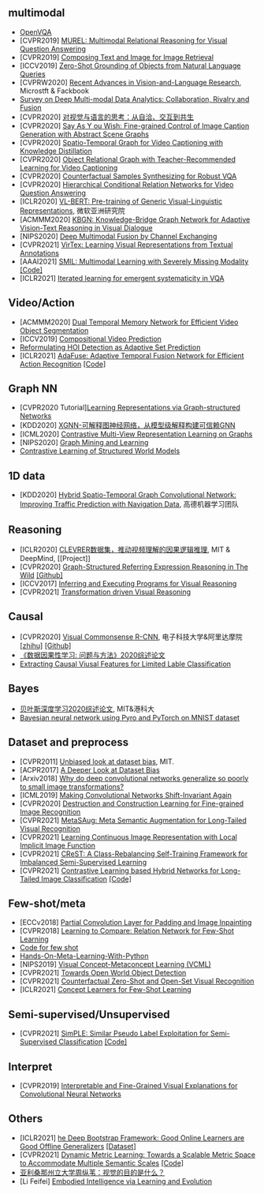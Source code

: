 ## multimodal
- [OpenVQA](https://github.com/MILVLG/openvqa)
- [CVPR2019] [MUREL: Multimodal Relational Reasoning for Visual Question Answering](https://github.com/Cadene/murel.bootstrap.pytorch)
- [CVPR2019] [Composing Text and Image for Image Retrieval](https://github.com/google/tirg)
- [ICCV2019] [Zero-Shot Grounding of Objects from Natural Language Queries](https://github.com/TheShadow29/zsgnet-pytorch)
- [CVPRW2020] [Recent Advances in Vision-and-Language Research](https://rohit497.github.io/Recent-Advances-in-Vision-and-Language-Research/), Microstft & Fackbook
- [Survey on Deep Multi-modal Data Analytics: Collaboration, Rivalry and Fusion](https://arxiv.org/abs/2006.08159)
- [CVPR2020] [对视觉与语言的思考：从自洽、交互到共生](https://github.com/JDAI-CV/image-captioning)
- [CVPR2020] [Say As Y ou Wish: Fine-grained Control of Image Caption Generation with Abstract Scene Graphs](https://arxiv.org/pdf/2003.00387.pdf)
- [CVPR2020] [Spatio-Temporal Graph for Video Captioning with Knowledge Distillation](https://arxiv.org/pdf/2003.13942.pdf)
- [CVPR2020] [Object Relational Graph with Teacher-Recommended Learning for Video Captioning](https://arxiv.org/pdf/2002.11566.pdf)
- [CVPR2020] [Counterfactual Samples Synthesizing for Robust VQA](https://github.com/yanxinzju/CSS-VQA)
- [CVPR2020] [Hierarchical Conditional Relation Networks for Video Question Answering](https://github.com/thaolmk54/hcrn-videoqa)
- [ICLR2020] [VL-BERT: Pre-training of Generic Visual-Linguistic Representations](https://arxiv.org/abs/1908.08530), 微软亚洲研究院
- [ACMMM2020] [KBGN: Knowledge-Bridge Graph Network for Adaptive Vision-Text Reasoning in Visual Dialogue](https://www.zhuanzhi.ai/paper/6a3e359d8827752a98f2e5daa7079d2a)
- [NIPS2020] [Deep Multimodal Fusion by Channel Exchanging](https://github.com/yikaiw/CEN)
- [CVPR2021] [VirTex: Learning Visual Representations from Textual Annotations](https://github.com/kdexd/virtex)
- [AAAI2021] [SMIL: Multimodal Learning with Severely Missing Modality](https://arxiv.org/pdf/2103.05677.pdf) [[Code]](https://github.com/mengmenm/SMIL)
- [ICLR2021] [Iterated learning for emergent systematicity in VQA](https://openreview.net/pdf?id=Pd_oMxH8IlF)


## Video/Action
- [ACMMM2020] [Dual Temporal Memory Network for Efficient Video Object Segmentation](https://arxiv.org/abs/2003.06125)
- [ICCV2019] [Compositional Video Prediction](https://github.com/JudyYe/CVP)
- [Reformulating HOI Detection as Adaptive Set Prediction](https://arxiv.org/pdf/2103.05983.pdf)
- [ICLR2021] [AdaFuse: Adaptive Temporal Fusion Network for Efficient Action Recognition](https://arxiv.org/pdf/2102.05775.pdf) [[Code]](https://github.com/mengyuest/AdaFuse)


## Graph NN
- [CVPR2020 Tutorial][Learning Representations via Graph-structured Networks](https://xiaolonw.github.io/graphnnv2/)
- [KDD2020] [XGNN-可解释图神经网络，从模型级解释构建可信赖GNN](https://xiaolonw.github.io/graphnnv2/)
- [ICML2020] [Contrastive Multi-View Representation Learning on Graphs](https://arxiv.org/pdf/2006.05582.pdf)
- [NIPS2020] [Graph Mining and Learning](https://gm-neurips-2020.github.io/)
- [Contrastive Learning of Structured World Models](https://github.com/tkipf/c-swm)


## 1D data
- [KDD2020] [Hybrid Spatio-Temporal Graph Convolutional Network: Improving Traffic Prediction with Navigation Data](https://arxiv.org/abs/2006.12715), 高德机器学习团队 


## Reasoning
- [ICLR2020] [CLEVRER数据集，推动视频理解的因果逻辑推理](https://arxiv.org/abs/1910.01442), MIT & DeepMind, [[Project]]
- [CVPR2020] [Graph-Structured Referring Expression Reasoning in The Wild](https://arxiv.org/pdf/2004.08814.pdf) [[Github]](https://github.com/sibeiyang/sgmn)
- [ICCV2017] [Inferring and Executing Programs for Visual Reasoning](https://github.com/facebookresearch/clevr-iep)
- [CVPR2021] [Transformation driven Visual Reasoning](https://github.com/hughplay/TVR)


## Causal
- [CVPR2020] [Visual Commonsense R-CNN](https://arxiv.org/abs/2002.12204), 电子科技大学&阿里达摩院  [[zhihu]](https://zhuanlan.zhihu.com/p/111306353) [[Github]](https://github.com/Wangt-CN/VC-R-CNN)
- [《数据因果性学习: 问题与方法》2020综述论文](https://www.zhuanzhi.ai/paper/6ad7902913e98bd48540a5596b978edc)
- [Extracting Causal Viusal Features for Limited Lable Classification](https://arxiv.org/pdf/2103.12322.pdf)


## Bayes
- [贝叶斯深度学习2020综述论文](https://www.zhuanzhi.ai/paper/9b781282204cb581a31aa0e8b570dd95), MIT&港科大  
- [Bayesian neural network using Pyro and PyTorch on MNIST dataset](https://github.com/paraschopra/bayesian-neural-network-mnist)


## Dataset and preprocess
- [CVPR2011] [Unbiased look at dataset bias](https://ieeexplore.ieee.org/abstract/document/5995347), MIT.
- [ACPR2017] [A Deeper Look at Dataset Bias](https://link.springer.com/chapter/10.1007/978-3-319-58347-1_2)
- [Arxiv2018] [Why do deep convolutional networks generalize so poorly to small image transformations?](https://www.jmlr.org/papers/volume20/19-519/19-519.pdf)
- [ICML2019] [Making Convolutional Networks Shift-Invariant Again](https://github.com/adobe/antialiased-cnns)
- [CVPR2020] [Destruction and Construction Learning for Fine-grained Image Recognition](https://github.com/JDAI-CV/DCL)
- [CVPR2021] [MetaSAug: Meta Semantic Augmentation for Long-Tailed Visual Recognition](https://github.com/BIT-DA/MetaSAug)
- [CVPR2021] [Learning Continuous Image Representation with Local Implicit Image Function](https://github.com/yinboc/liif)
- [CVPR2021] [CReST: A Class-Rebalancing Self-Training Framework for Imbalanced Semi-Supervised Learning]()
- [CVPR2021] [Contrastive Learning based Hybrid Networks for Long-Tailed Image Classification](https://arxiv.org/pdf/2103.14267.pdf) [[Code]](https://k-han.github.io/HybridLT)


## Few-shot/meta
- [ECCv2018] [Partial Convolution Layer for Padding and Image Inpainting](https://github.com/NVIDIA/partialconv)
- [CVPR2018] [Learning to Compare: Relation Network for Few-Shot Learning](https://github.com/floodsung/LearningToCompare_FSL)
- [Code for few shot](https://github.com/oscarknagg/few-shot)
- [Hands-On-Meta-Learning-With-Python](https://github.com/sudharsan13296/Hands-On-Meta-Learning-With-Python)
- [NIPS2019] [Visual Concept-Metaconcept Learning (VCML)](https://github.com/Glaciohound/VCML)
- [CVPR2021] [Towards Open World Object Detection](https://github.com/JosephKJ/OWOD)
- [CVPR2021] [Counterfactual Zero-Shot and Open-Set Visual Recognition](https://arxiv.org/abs/2103.00887)
- [ICLR2021] [Concept Learners for Few-Shot Learning](https://github.com/snap-stanford/comet)

## Semi-supervised/Unsupervised
- [CVPR2021] [SimPLE: Similar Pseudo Label Exploitation for Semi-Supervised Classification](https://arxiv.org/pdf/2103.16725.pdf) [[Code]](https://github.com/zijian-hu/SimPLE)


## Interpret
- [CVPR2019] [Interpretable and Fine-Grained Visual Explanations for Convolutional Neural Networks](https://arxiv.org/abs/1908.02686)


## Others
- [ICLR2021] [he Deep Bootstrap Framework: Good Online Learners are Good Offline Generalizers](https://arxiv.org/pdf/2010.08127.pdf) [[Dataset]](https://github.com/preetum/cifar5m)
- [CVPR2021] [Dynamic Metric Learning: Towards a Scalable Metric Space to Accommodate Multiple Semantic Scales](https://arxiv.org/pdf/2103.11781v1.pdf) [[Code]](https://github.com/SupetZYK/DynamicMetricLearning)
- [亚利桑那州立大学周纵苇：视觉的目的是什么？](https://hub.baai.ac.cn/view/6777)
- [Li Feifei] [Embodied Intelligence via Learning and Evolution](https://arxiv.org/pdf/2102.02202.pdf)